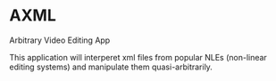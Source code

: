 # AXML
Arbitrary Video Editing App

This application will interperet xml files from popular NLEs (non-linear editing systems) and manipulate them quasi-arbitrarily.
